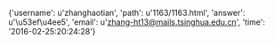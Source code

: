 {'username': u'zhanghaotian', 'path': u'1163/1163.html', 'answer': u'\u53ef\u4ee5', 'email': u'zhang-ht13@mails.tsinghua.edu.cn', 'time': '2016-02-25:20:24:28'}